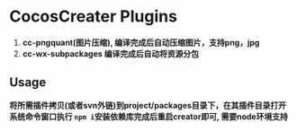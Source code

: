 # CocosCreater Plugins
1. **cc-pngquant(图片压缩), 编译完成后自动压缩图片，支持png，jpg**
2. **cc-wx-subpackages 编译完成后自动将资源分包**




## Usage
  **将所需插件拷贝(或者svn外链)到project/packages目录下，在其插件目录打开系统命令窗口执行
  `npm i`安装依赖库完成后重启creator即可, 需要node环境支持**


